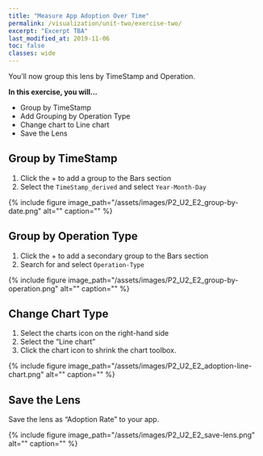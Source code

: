 ```yaml
---
title: "Measure App Adoption Over Time"
permalink: /visualization/unit-two/exercise-two/
excerpt: "Excerpt TBA"
last_modified_at: 2019-11-06
toc: false
classes: wide
---
```

 
You’ll now group this lens by TimeStamp and Operation. 

**In this exercise, you will...**

* Group by TimeStamp
* Add Grouping by Operation Type
* Change chart to Line chart
* Save the Lens



<!-- -------------------- TASK BOUNDARY -------------------- -->


## Group by TimeStamp

1. Click the + to add a group to the Bars section
2. Select the ```TimeStamp_derived``` and select ```Year-Month-Day```

{% include figure image_path="/assets/images/P2_U2_E2_group-by-date.png" alt="" caption="" %}


<!-- -------------------- TASK BOUNDARY -------------------- -->

## Group by Operation Type

1. Click the + to add a secondary group to the Bars section
2. Search for and select ```Operation-Type```

{% include figure image_path="/assets/images/P2_U2_E2_group-by-operation.png" alt="" caption="" %}

## Change Chart Type

1. Select the charts icon on the right-hand side 
2. Select the “Line chart” 
3. Click the chart icon to shrink the chart toolbox.

{% include figure image_path="/assets/images/P2_U2_E2_adoption-line-chart.png" alt="" caption="" %}

## Save the Lens 
 
Save the lens as “Adoption Rate” to your app. 

{% include figure image_path="/assets/images/P2_U2_E2_save-lens.png" alt="" caption="" %}

